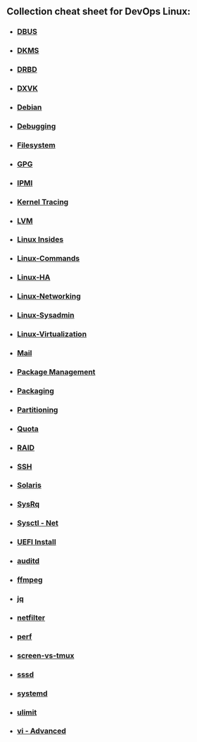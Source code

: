 ## Collection cheat sheet for DevOps Linux:

- ### [DBUS](DBUS.md)
- ### [DKMS](DKMS.md)
- ### [DRBD](DRBD.md)
- ### [DXVK](DXVK.md)
- ### [Debian](Debian.md)
- ### [Debugging](Debugging.md)
- ### [Filesystem](Filesystem.md)
- ### [GPG](GPG.md)
- ### [IPMI](IPMI.md)
- ### [Kernel Tracing](KernelTracing.md)
- ### [LVM](LVM.md)
- ### [Linux Insides](LinuxInsides.md)
- ### [Linux-Commands](LinuxCommands.md)
- ### [Linux-HA](LinuxHA.md)
- ### [Linux-Networking](LinuxNetworking.md)
- ### [Linux-Sysadmin](LinuxSysadmin.md)
- ### [Linux-Virtualization](LinuxVirtualization.md)
- ### [Mail](Mail.md)
- ### [Package Management](PackageManagement.md)
- ### [Packaging](Packaging.md)
- ### [Partitioning](Partitioning.md)
- ### [Quota](Quota.md)
- ### [RAID](RAID.md)
- ### [SSH](SSH.md)
- ### [Solaris](Solaris.md)
- ### [SysRq]()
- ### [Sysctl - Net]()
- ### [UEFI Install]()
- ### [auditd]()
- ### [ffmpeg]()
- ### [jq]()
- ### [netfilter]()
- ### [perf]()
- ### [screen-vs-tmux]()
- ### [sssd]()
- ### [systemd]()
- ### [ulimit]()
- ### [vi - Advanced]()